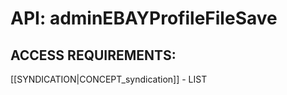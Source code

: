 # API: adminEBAYProfileFileSave


## ACCESS REQUIREMENTS: ##
[[SYNDICATION|CONCEPT_syndication]] - LIST

